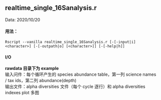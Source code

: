 ## realtime_single_16Sanalysis.r
Data: 2020/10/20
#### 用法： 
```
Rscript --vanilla realtime_single_16Sanalysis.r [-[-input|i] <character>] [-[-outpath|o] [<character>]] [-[-help|h]]
```
#### I/O
**rawdata 目录下为 example**  
输入问件：每个循环产生的 species abundance table，第一列 science names / tax ids，第二列 abundance(depth)  
输出文件：alpha diversities 文件（每个 cycle 逐行）和 alpha diversities indexes plot 多图
